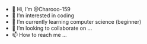 - 👋 Hi, I’m @Charooo-159
- 👀 I’m interested in coding 
- 🌱 I’m currently learning computer science (beginner)
- 💞️ I’m looking to collaborate on ...
- 📫 How to reach me ...

<!---
Charooo-159/Charooo-159 is a ✨ special ✨ repository because its `README.md` (this file) appears on your GitHub profile.
You can click the Preview link to take a look at your changes.
--->
